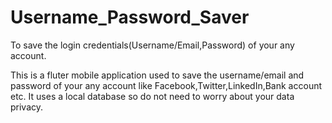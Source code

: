 # Username_Password_Saver
To save the login credentials(Username/Email,Password) of your any account.

This is a fluter mobile application used to save the username/email and password of your any account like Facebook,Twitter,LinkedIn,Bank account etc.
It uses a local database so do not need to worry about your data privacy.
